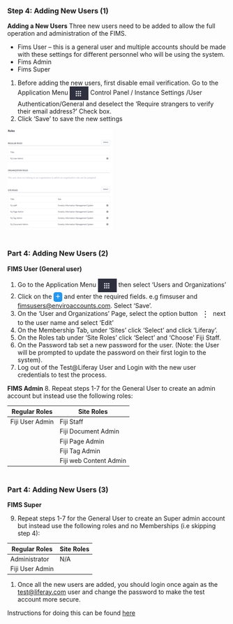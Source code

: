 ### <br> Step 4: Adding New Users (1)
**Adding a New Users**
Three new users need to be added to allow the full operation and administration of the FIMS. 
- Fims User – this is a general user and multiple accounts should be made with these settings for different personnel who will be using the system. 
- Fims Admin
- Fims Super

1. Before adding the new users, first disable email verification. Go to the Application Menu <img src="Picture2.png" style="vertical-align:middle"> Control Panel / Instance Settings /User Authentication/General and deselect the ‘Require strangers to verify their email address?’ Check box. 
2. Click ‘Save’ to save the new settings

<img src="Picture8.png" style="vertical-align:middle;">

### <br> Part 4: Adding New Users (2)

**FIMS User (General user)**
1. Go to the Application Menu <img src="Picture2.png" style="vertical-align:middle"> then select ‘Users and Organizations’
2. Click on the <button name="button" style="background-color:#2697ed; border:none; font-size: large; color: white; padding:0.1% 1%; border-radius: 5px; vertical-align:middle;">+</button> and enter the required fields. e.g fimsuser and fimsusers@enviroaccounts.com. Select ‘Save’. 
3. On the ‘User and Organizations’ Page, select the option button <button name="button" style="background-color:white; border:none; font-size: large; color: Black; padding:0.1% 1%; border-radius: 5px; vertical-align:middle;">&vellip;</button> next to the user name and select ‘Edit’
4. On the Membership Tab, under ‘Sites’ click ‘Select’ and click ‘Liferay’. 
5. On the Roles tab under ‘Site Roles’ click ‘Select’ and ‘Choose’ Fiji Staff.
6. On the Password tab set a new password for the user. (Note: the User will be prompted to update the password on their first login to the system). 
7. Log out of the Test@Liferay User and Login with the new user credentials to test the process. 

**FIMS Admin**
8. Repeat steps 1-7 for the General User to create an admin account but instead use the following roles:

| Regular Roles | Site Roles |
| ----------- | ----------- |
| Fiji User Admin | Fiji Staff |
|  | Fiji Document Admin |
|  | Fiji Page Admin |
|  | Fiji Tag Admin |
|  | Fiji web Content Admin |

### <br> Part 4: Adding New Users (3)

**FIMS Super**

9. Repeat steps 1-7 for the General User to create an Super admin account but instead use the following roles and no Memberships (i.e skipping step 4):


| Regular Roles | Site Roles |
| ----------- | ----------- |
| Administrator | N/A |
| Fiji User Admin |  |



1.  Once all the new users are added, you should login once again as the test@liferay.com user and change the password to make the test account more secure.
 
Instructions for doing this can be found [here](https://learn.liferay.com/commerce/2.x/en/starting-a-store/introduction-to-the-admin-account.html#configuring-the-admin-user )
